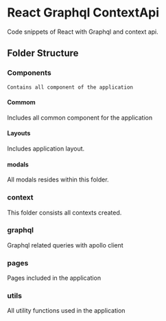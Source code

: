 # React Graphql ContextApi
Code snippets of React with Graphql and context api.

## Folder Structure
### Components
    Contains all component of the application
#### Commom
  Includes all common component for the application
#### Layouts
Includes application layout.
#### modals
All modals resides within this folder.

### context
This folder consists all contexts created.

### graphql
Graphql related queries with apollo client 
### pages
Pages included in the application
### utils
All utility functions used in the application


